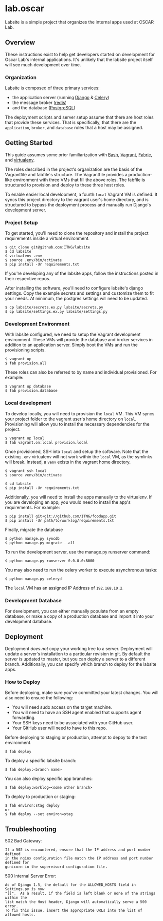 # lab.oscar #

Labsite is a simple project that organizes the internal apps used at OSCAR Lab.


## Overview ##

These instructions exist to help get developers started on development for Oscar Lab's
internal applications. It's unlikely that the labsite project itself will see much
development over time.

### Organization ###

Labsite is composed of three primary services:
- the application server (running [Django](http://djangoproject.com) &
[Celery](http://www.celeryproject.org/))
- the message broker ([redis](http://redis.io/))
- and the database ([PostgreSQL](http://www.postgresql.org/))

The deployment scripts and server setup assume that there are host roles that provide
these services. That is specifically, that there are the ``application``, ``broker``,
and ``database`` roles that a host may be assigned.

## Getting Started ##

This guide assumes some prior familiarization with [Bash](ss64.com/bash/), 
[Vagrant](https://vagrantup.com), [Fabric](http://www.fabfile.org), and
[virtualenv](http://www.virtualenv.org/en/latest/).

The roles described in the project's organization are the basis of the Vagrantfile and
fabfile's structure. The Vagrantfile provides a production-like environment with three
VMs that fill the above roles. The fabfile is structured to provision and deploy to
these three host roles. 

To enable easier local development, a fourth `local` Vagrant VM is defined. It syncs
this project directory to the vagrant user's home directory, and is structured to bypass
the deployment process and manually run Django's development server.


### Project Setup ###
To get started, you'll need to clone the repository and install the project requirements
inside a virtual environment.

    $ git clone git@github.com:ITNG/labsite
    $ cd labsite
    $ virtualenv .env
    $ source .env/bin/activate
    $ pip install -Ur requirements.txt

If you're developing any of the labsite apps, follow the instructions posted in their
respective repos. 

After installing the software, you'll need to configure labsite's django settings. Copy
the example secrets and settings and customize them to fit your needs. At minimum, the
postgres settings will need to be updated.

    $ cp labsite/secrets.ex.py labsite/secrets.py
    $ cp labsite/settings.ex.py labsite/settings.py


### Development Environment ###
With labsite configured, we need to setup the Vagrant development environment. These VMs
will provide the database and broker services in addition to an application server.
Simply boot the VMs and run the provisioning scripts.

    $ vagrant up
    $ fab provision.all

These roles can also be referred to by name and individual provisioned. For example:

    $ vagrant up database
    $ fab provision.database

### Local development ###
To develop locally, you will need to provision the `local` VM. This VM syncs your project
folder to the vagrant user's home directory on `local`. Provisioning will allow you to
install the necessary dependencies for the project.

    $ vagrant up local
    $ fab vagrant.on:local provision.local

Once provisioned, SSH into `local` and setup the software. Note that the existing `.env`
virtualenv will not work within the `local` VM, as the symlinks will break. Instead, a
`venv` exists in the vagrant home directory.

    $ vagrant ssh local
    $ source venv/bin/activate

    $ cd labsite
    $ pip install -Ur requirements.txt

Additionally, you will need to install the apps manually to the virtualenv. If you are
developing an app, you would need to install the app's requirements. For example:

    $ pip install git+git://github.com/ITNG/foodapp.git
    $ pip install -Ur path/to/worklog/requirements.txt

Finally, migrate the database

    $ python manage.py syncdb
    $ python manage.py migrate --all

To run the development server, use the manage.py runserver command:

    $ python manage.py runserver 0.0.0.0:8000

You may also need to run the celery worker to execute asynchronous tasks:

    $ python manage.py celeryd

The `local` VM has an assigned IP Address of `192.168.10.2`.


### Development Database ###
For development, you can either manually populate from an empty database, or make a copy
of a production database and import it into your development database.


## Deployment ##

Deployment *does not* copy your working tree to a server. Deployment will update a
server's installation to a particular revision in git. By default the server is updated
to master, but you can deploy a server to a different branch. Additionally, you can
specify which branch to deploy for the labsite apps.

### How to Deploy ###

Before deploying, make sure you've committed your latest changes. You will also need to
ensure the following:
- You will need sudo access on the target machine.
- You will need to have an SSH agent enabled that supports agent forwarding.
- Your SSH keys need to be associated with your GitHub user.
- Your GitHub user will need to have to this repo.

Before deploying to staging or production, attempt to depoy to the test environment.

    $ fab deploy

To deploy a specific labsite branch:

    $ fab deploy:<branch name>

You can also deploy specific app branches:

    $ fab deploy:worklog=<some other branch>

To deploy to production or staging:

    $ fab environ:stag deploy
    or
    $ fab deploy --set environ=stag


## Troubleshooting ##

502 Bad Gateway:

    If a 502 is encountered, ensure that the IP address and port number defined
    in the nginx configuration file match the IP address and port number defined for
    gunicorn in the supervisord configuration file.

500 Internal Server Error:

    As of Django 1.5, the default for the ALLOWED_HOSTS field in Settings.py is now
    "[]".  As a result, if the field is left blank or none of the strings within the
    list match the Host header, Django will automatically serve a 500 error.
    To fix this issue, insert the appropriate URLs into the list of allowed hosts. 

